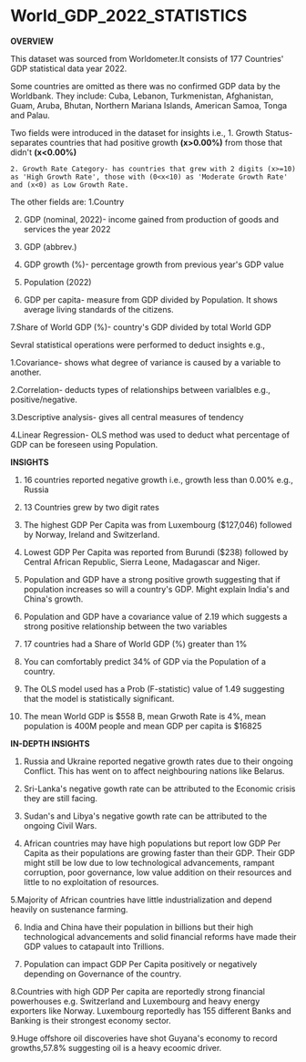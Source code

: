 # World_GDP_2022_STATISTICS

**OVERVIEW**

This dataset was sourced from Worldometer.It consists of  177 Countries' GDP statistical data year 2022.

Some countries are omitted as there was no confirmed GDP data by the  Worldbank.
They include: Cuba, Lebanon, Turkmenistan, Afghanistan, Guam, Aruba, Bhutan, Northern Mariana Islands, American Samoa, Tonga and Palau.

Two fields were introduced in the dataset for insights i.e., 
    1. Growth Status- separates countries that had positive growth **(x>0.00%)** from those that didn't **(x<0.00%)**
    
    2. Growth Rate Category- has countries that grew with 2 digits (x>=10) as 'High Growth Rate', those with (0<x<10) as 'Moderate Growth Rate' and (x<0) as Low Growth Rate.

The other fields are:
  1.Country
  
  2. GDP (nominal, 2022)- income gained from production of goods and services the year 2022
 
  3. GDP (abbrev.)
 
  4. GDP growth (%)- percentage growth from previous year's GDP value
 
  5. Population (2022)
 
  6. GDP per capita- measure from GDP divided by Population. It shows average living standards of the citizens.
 
  7.Share of World GDP (%)- country's GDP divided by total World GDP

Sevral statistical operations were performed to deduct insights e.g., 
 
  1.Covariance- shows what degree of variance is caused by a variable to another.
 
  2.Correlation- deducts types of relationships between varialbles e.g., positive/negative.
 
  3.Descriptive analysis- gives all central measures of tendency

  4.Linear Regression- OLS method was used to deduct what percentage of GDP can be foreseen using Population.

**INSIGHTS**

1. 16 countries reported negative growth i.e., growth less than 0.00% e.g., Russia

2. 13 Countries grew by two digit rates

3. The highest GDP Per Capita was from Luxembourg ($127,046) followed by Norway, Ireland and Switzerland.

4. Lowest GDP Per Capita was reported from Burundi ($238) followed by Central African Republic, Sierra Leone, Madagascar and Niger.

5. Population and GDP have a strong positive growth suggesting that if population increases so will a country's GDP. Might explain India's and China's growth.

6. Population and GDP have a covariance value of 2.19 which suggests a strong positive relationship between the two variables

7. 17 countries had a Share of World GDP (%) greater than 1%

8. You can comfortably predict 34% of GDP via the Population of a country.

9. The OLS model used has a Prob (F-statistic) value of 1.49 suggesting that the model is statistically significant.

10. The mean World GDP is $558 B, mean Grwoth Rate is 4%, mean population is 400M people and mean GDP per capita is $16825

**IN-DEPTH INSIGHTS**

1. Russia and Ukraine reported negative growth rates due to their ongoing Conflict. This has went on to affect neighbouring nations like Belarus.

2. Sri-Lanka's negative gowth rate can be attributed to the Economic crisis they are still facing.

3. Sudan's and Libya's negative gowth rate can be attributed to the ongoing Civil Wars.

4. African countries may have high populations but report low GDP Per Capita as their populations are growing faster than their GDP.
   Their GDP might still be low due to low technological advancements, rampant corruption, poor governance, low value addition on their resources and  little to no exploitation of resources.
   
5.Majority of African countries have little industrialization and depend heavily on sustenance farming.
   
6. India and China have their population in billions but their high technological advancements and solid financial reforms have made their GDP values to catapault into Trillions.

7. Population can impact GDP Per Capita positively or negatively depending on Governance of the country.

8.Countries with high GDP Per capita are reportedly strong financial powerhouses e.g. Switzerland and Luxembourg and heavy energy exporters like Norway. 
  Luxembourg reportedly has 155 different Banks and Banking is their strongest economy sector.

9.Huge offshore oil discoveries have shot Guyana's economy to record growths,57.8% suggesting oil is a heavy ecoomic driver.
